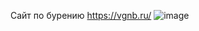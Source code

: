 Сайт по бурению https://vgnb.ru/
![image](https://github.com/rvitalia/VGNB/assets/116353166/458f34f0-b0a8-4c6c-9142-f70a25de8d19)
